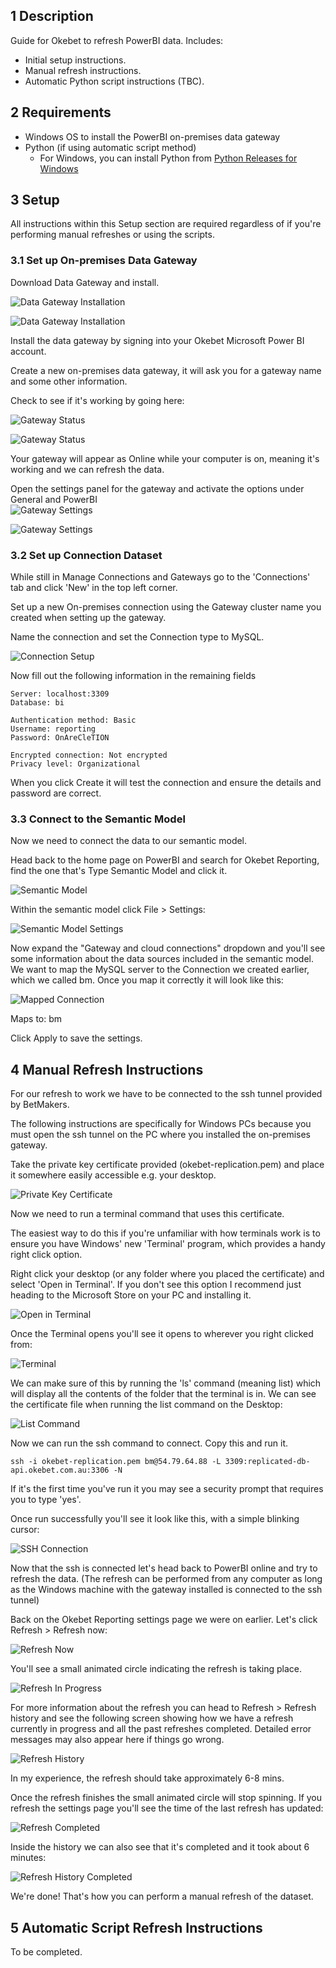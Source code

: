 ## 1 Description

Guide for Okebet to refresh PowerBI data. Includes:  
- Initial setup instructions.  
- Manual refresh instructions.  
- Automatic Python script instructions (TBC).

## 2 Requirements

- Windows OS to install the PowerBI on-premises data gateway
- Python (if using automatic script method)
	- For Windows, you can install Python from [Python Releases for Windows](https://www.python.org/downloads/windows/)

## 3 Setup

All instructions within this Setup section are required regardless of if you're performing manual refreshes or using the scripts.

### 3.1 Set up On-premises Data Gateway

Download Data Gateway and install.

![Data Gateway Installation](<assets/Pasted image 20241111152141.png>)

![Data Gateway Installation](<assets/Pasted image 20241111152221.png>)

Install the data gateway by signing into your Okebet Microsoft Power BI account.

Create a new on-premises data gateway, it will ask you for a gateway name and some other information.

Check to see if it's working by going here:

![Gateway Status](<assets/Pasted image 20241111152508.png>)

![Gateway Status](<assets/Pasted image 20241111152644.png>)

Your gateway will appear as Online while your computer is on, meaning it's working and we can refresh the data.

Open the settings panel for the gateway and activate the options under General and PowerBI  
![Gateway Settings](<assets/Pasted image 20241111153338.png>)

![Gateway Settings](<assets/Pasted image 20241111153353.png>)

### 3.2 Set up Connection Dataset

While still in Manage Connections and Gateways go to the 'Connections' tab and click 'New' in the top left corner.

Set up a new On-premises connection using the Gateway cluster name you created when setting up the gateway.

Name the connection and set the Connection type to MySQL.

![Connection Setup](<assets/Pasted image 20241111153634.png>)

Now fill out the following information in the remaining fields

```
Server: localhost:3309  
Database: bi

Authentication method: Basic  
Username: reporting  
Password: OnAreCleTION

Encrypted connection: Not encrypted  
Privacy level: Organizational
```

When you click Create it will test the connection and ensure the details and password are correct.

### 3.3 Connect to the Semantic Model

Now we need to connect the data to our semantic model.

Head back to the home page on PowerBI and search for Okebet Reporting, find the one that's Type Semantic Model and click it.

![Semantic Model](<assets/Pasted image 20241111154425.png>)

Within the semantic model click File > Settings:

![Semantic Model Settings](<assets/Pasted image 20241111154457.png>)

Now expand the "Gateway and cloud connections" dropdown and you'll see some information about the data sources included in the semantic model. We want to map the MySQL server to the Connection we created earlier, which we called bm. Once you map it correctly it will look like this:

![Mapped Connection](<assets/Pasted image 20241114143835.png>)

Maps to: bm

Click Apply to save the settings.

## 4 Manual Refresh Instructions

For our refresh to work we have to be connected to the ssh tunnel provided by BetMakers.

The following instructions are specifically for Windows PCs because you must open the ssh tunnel on the PC where you installed the on-premises gateway.

Take the private key certificate provided (okebet-replication.pem) and place it somewhere easily accessible e.g. your desktop.

![Private Key Certificate](<assets/Pasted image 20241114152423.png>)

Now we need to run a terminal command that uses this certificate.

The easiest way to do this if you're unfamiliar with how terminals work is to ensure you have Windows' new 'Terminal' program, which provides a handy right click option.

Right click your desktop (or any folder where you placed the certificate) and select 'Open in Terminal'. If you don't see this option I recommend just heading to the Microsoft Store on your PC and installing it.

![Open in Terminal](<assets/Pasted image 20241114152505.png>)

Once the Terminal opens you'll see it opens to wherever you right clicked from:

![Terminal](<assets/Pasted image 20241114152531.png>)

We can make sure of this by running the 'ls' command (meaning list) which will display all the contents of the folder that the terminal is in. We can see the certificate file when running the list command on the Desktop:

![List Command](<assets/Pasted image 20241114152641.png>)

Now we can run the ssh command to connect. Copy this and run it.

```copy
ssh -i okebet-replication.pem bm@54.79.64.88 -L 3309:replicated-db-api.okebet.com.au:3306 -N
```

If it's the first time you've run it you may see a security prompt that requires you to type 'yes'.

Once run successfully you'll see it look like this, with a simple blinking cursor:

![SSH Connection](<assets/Pasted image 20241114152800.png>)

Now that the ssh is connected let's head back to PowerBI online and try to refresh the data. (The refresh can be performed from any computer as long as the Windows machine with the gateway installed is connected to the ssh tunnel)

Back on the Okebet Reporting settings page we were on earlier. Let's click Refresh > Refresh now:

![Refresh Now](<assets/Pasted image 20241114152932.png>)

You'll see a small animated circle indicating the refresh is taking place.

![Refresh In Progress](<assets/Pasted image 20241114153019.png>)

For more information about the refresh you can head to Refresh > Refresh history and see the following screen showing how we have a refresh currently in progress and all the past refreshes completed. Detailed error messages may also appear here if things go wrong.

![Refresh History](<assets/Pasted image 20241114153148.png>)

In my experience, the refresh should take approximately 6-8 mins.

Once the refresh finishes the small animated circle will stop spinning. If you refresh the settings page you'll see the time of the last refresh has updated:

![Refresh Completed](<assets/Pasted image 20241114153747.png>)

Inside the history we can also see that it's completed and it took about 6 minutes:

![Refresh History Completed](<assets/Pasted image 20241114153821.png>)

We're done! That's how you can perform a manual refresh of the dataset.

## 5 Automatic Script Refresh Instructions

To be completed.